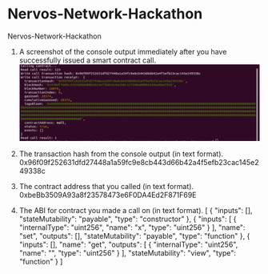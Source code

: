 # Nervos-Network-Hackathon
Nervos-Network-Hackathon

1. A screenshot of the console output immediately after you have successfully issued a smart contract call.
![alt text](https://github.com/sunydev/Nervos-Network-Hackathon/blob/main/task3/contractCall.png?raw=true)

2. The transaction hash from the console output (in text format).
   0x96f09f252631dfd27448a1a59fc9e8cb443d66b42a4f5efb23cac145e249338c

3. The contract address that you called (in text format).
 0xbeBb3509A93a8f23578473e6F0DA4Ed2F871F69E
 
4. The ABI for contract you made a call on (in text format).
  [
    {
      "inputs": [],
      "stateMutability": "payable",
      "type": "constructor"
    },
    {
      "inputs": [
        {
          "internalType": "uint256",
          "name": "x",
          "type": "uint256"
        }
      ],
      "name": "set",
      "outputs": [],
      "stateMutability": "payable",
      "type": "function"
    },
    {
      "inputs": [],
      "name": "get",
      "outputs": [
        {
          "internalType": "uint256",
          "name": "",
          "type": "uint256"
        }
      ],
      "stateMutability": "view",
      "type": "function"
    }
  ]
 

